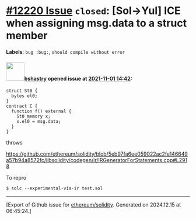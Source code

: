 # [\#12220 Issue](https://github.com/ethereum/solidity/issues/12220) `closed`: [Sol->Yul] ICE when assigning msg.data to a struct member
**Labels**: `bug :bug:`, `should compile without error`


#### <img src="https://avatars.githubusercontent.com/u/2388185?v=4" width="50">[bshastry](https://github.com/bshastry) opened issue at [2021-11-01 14:42](https://github.com/ethereum/solidity/issues/12220):

```
struct St0 {
  bytes el0;
}
contract C {
  function f() external {
    St0 memory x;
    x.el0 = msg.data;
  }
}
```

throws

https://github.com/ethereum/solidity/blob/5eb97fa6ee059022ac2fe146649a57b94a8572fc/libsolidity/codegen/ir/IRGeneratorForStatements.cpp#L2918

To repro

```
$ solc --experimental-via-ir test.sol
```




-------------------------------------------------------------------------------



[Export of Github issue for [ethereum/solidity](https://github.com/ethereum/solidity). Generated on 2024.12.15 at 06:45:24.]
